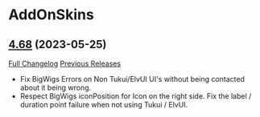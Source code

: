# AddOnSkins

## [4.68](https://github.com/Azilroka/AddOnSkins/tree/4.68) (2023-05-25)
[Full Changelog](https://github.com/Azilroka/AddOnSkins/compare/4.67...4.68) [Previous Releases](https://github.com/Azilroka/AddOnSkins/releases)

- Fix BigWigs Errors on Non Tukui/ElvUI UI's without being contacted about it being wrong.  
- Respect BigWigs iconPosition for Icon on the right side. Fix the label / duration point failure when not using Tukui / ElvUI.  
